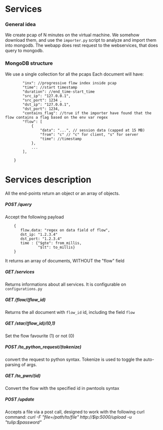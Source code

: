 # Services



### General idea
We create pcap of N minutes on the virtual machine. We somehow download them, and use the `importer.py` script to analyze and import them into mongodb. The webapp does rest request to the webservices, that does query to mongodb.


### MongoDB structure
We use a single collection for all the pcaps
Each document will have:
```{
        "inx": //progressive flow index inside pcap
        "time": //start timestamp
        "duration": //end_time-start_time
        "src_ip": "127.0.0.1",
        "src_port": 1234 ,
        "dst_ip": "127.0.0.1",
        "dst_port": 1234,
        "contains_flag": //true if the importer have found that the flow contains a flag based on the env var regex
        "flow": [
            {
                "data": "...", // session data (capped at 15 MB)
                "from": "c" // "c" for client, "s" for server
                "time": //timestamp
            }, 
            ...
        ],

    }

```

# Services description
All the end-points return an object or an array of objects.

##### POST /query
Accept the following payload
```
    {
       flow.data: "regex on data field of flow",
       dst_ip: "1.2.3.4"
       dst_port: "1.2.3.4"
       time : {"$gte": from_millis,
               "$lt": to_millis}
    }

```
It returns an array of documents, WITHOUT the "flow" field

##### GET /services
Returns informations about all services. It is configurable on `configurations.py`

##### GET /flow/(flow_id)
Returns the all document with `flow_id` id, including the field `flow`

##### GET /star/(flow_id)/(0,1)
Set the flow favourite (1) or not (0)

##### POST /to_python_request/(tokenize)
convert the request to python syntax. Tokenize is used to toggle the auto-parsing of args.

##### GET /to_pwn/(id)
Convert the flow with the specified id in pwntools syntax

##### POST /update 
Accepts a file via a post call, designed to work with the following curl command: *curl -F "file=/path/to/file" http://$ip:5000/upload -u "tulip:$password"*
